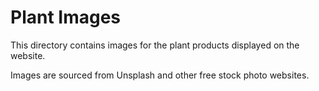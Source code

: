 # Plant Images

This directory contains images for the plant products displayed on the website.

Images are sourced from Unsplash and other free stock photo websites.